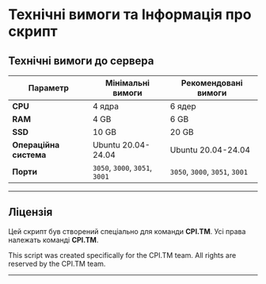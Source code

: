 # Технічні вимоги та Інформація про скрипт

## Технічні вимоги до сервера

| **Параметр**          | **Мінімальні вимоги** | **Рекомендовані вимоги** |
|-----------------------|----------------------|-------------------------|
| **CPU**               | 4 ядра               | 6 ядер                  |
| **RAM**               | 4 GB                 | 6 GB                    |
| **SSD**               | 10 GB                | 20 GB                   |
| **Операційна система**| Ubuntu 20.04-24.04    | Ubuntu 20.04-24.04      |
| **Порти**             | `3050`, `3000`, `3051`, `3001` | `3050`, `3000`, `3051`, `3001` |

---

## Ліцензія

Цей скрипт був створений спеціально для команди **CPI.TM**. Усі права належать команді **CPI.TM**.

This script was created specifically for the CPI.TM team. All rights are reserved by the CPI.TM team.

---
